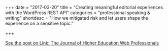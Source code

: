 +++
date = "2017-03-20"
title = "Creating meaningful editorial experiences with the WordPress REST API"
categories = "professional speaking & writing"
shortdesc = "How we mitigated risk and let users shape the experience on a sensitive topic."

+++

[See the post on Link: The Journal of Higher Education Web Professionals](https://link.highedweb.org/2017/03/wpcampus-partner-post-creating-meaningful-editorial-experiences-with-the-wordpress-rest-api/)